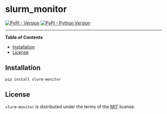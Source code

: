 # slurm_monitor

[![PyPI - Version](https://img.shields.io/pypi/v/slurm-monitor.svg)](https://pypi.org/project/slurm-monitor)
[![PyPI - Python Version](https://img.shields.io/pypi/pyversions/slurm-monitor.svg)](https://pypi.org/project/slurm-monitor)

-----

**Table of Contents**

- [Installation](#installation)
- [License](#license)

## Installation

```console
pip install slurm-monitor
```

## License

`slurm-monitor` is distributed under the terms of the [MIT](https://spdx.org/licenses/MIT.html) license.
